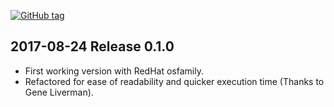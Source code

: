 [![GitHub tag](https://img.shields.io/github/tag/thespain/thespain-php_fact.svg)](https://github.com/thespain/thespain-php_fact)

## 2017-08-24 Release 0.1.0
- First working version with RedHat osfamily.
- Refactored for ease of readability and quicker execution time (Thanks to Gene Liverman). 